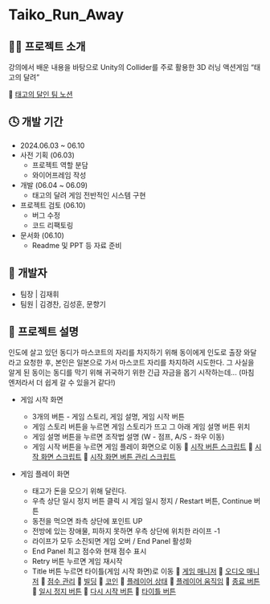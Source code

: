 # Taiko_Run_Away

## 🏃‍♂️ 프로젝트 소개
강의에서 배운 내용을 바탕으로 Unity의 Collider를 주로 활용한 3D 러닝 액션게임 “태고의 달려”

📕 [태고의 달인 팀 노션](https://www.notion.so/teamsparta/cbecffec43504aa89093ef9601d8aa75)

## 🕓 개발 기간
- 2024.06.03 ~ 06.10
- 사전 기획 (06.03)
  - 프로젝트 역할 분담
  - 와이어프레임 작성
- 개발 (06.04 ~ 06.09)
  - 태고의 달려 게임 전반적인 시스템 구현
- 프로젝트 검토 (06.10)
  - 버그 수정
  - 코드 리팩토링
- 문서화 (06.10)
  - Readme 및 PPT 등 자료 준비

## 👦 개발자
- 팀장 | 김재휘
- 팀원 | 김경찬, 김성훈, 문향기



## 💬 프로젝트 설명
인도에 살고 있던 동디가 마스코트의 자리를 차지하기 위해 동이에게 인도로 출장 와달라고 요청한 후, 
본인은 일본으로 가서 마스코트 자리를 차지하려 시도한다.
그 사실을 알게 된 동이는 동디를 막기 위해 귀국하기 위한 긴급 자금을 몹기 시작하는데...
(마침 엔저라서 더 쉽게 갈 수 있을거 같다!)



- 게임 시작 화면
  - 3개의 버튼 - 게임 스토리, 게임 설명, 게임 시작 버튼
  - 게임 스토리 버튼을 누르면 게임 스토리가 뜨고 그 아래 게임 설명 버튼 위치
  - 게임 설명 버튼을 누르면 조작법 설명 (W - 점프, A/S - 좌우 이동)
  - 게임 시작 버튼을 누르면 게임 플레이 화면으로 이동
📘 [시작 버튼 스크립트](https://github.com/kyeongchanunity4/Taiko_Run_Away/blob/main/Assets/01_Scripts/Chan_Temp_Scripts/Btn/GameStartBtn.cs)
📘 [시작 화면 스크립트](https://github.com/kyeongchanunity4/Taiko_Run_Away/blob/main/Assets/01_Scripts/Chan_Temp_Scripts/StartManager.cs)
📘 [시작 화면 버튼 관리 스크립트](https://github.com/kyeongchanunity4/Taiko_Run_Away/blob/main/Assets/01_Scripts/Chan_Temp_Scripts/Btn/VariousBtn.cs)

- 게임 플레이 화면
  - 태고가 돈을 모으기 위해 달린다.
  - 우측 상단 일시 정지 버튼 클릭 시 게임 일시 정지 / Restart 버튼, Continue 버튼
  - 동전을 먹으면 좌측 상단에 포인트 UP
  - 전방에 있는 장애물, 피하지 못하면 우측 상단에 위치한 라이프 -1
  - 라이프가 모두 소진되면 게임 오버 / End Panel 활성화
  - End Panel 최고 점수와 현재 점수 표시
  - Retry 버튼 누르면 게임 재시작
  - Title 버튼 누르면 타이틀(게임 시작 화면)로 이동
📙 [게임 매니저](https://github.com/kyeongchanunity4/Taiko_Run_Away/blob/main/Assets/01_Scripts/SH_Temp_Scripts/Game/GameManager.cs)
📙 [오디오 매니저](https://github.com/kyeongchanunity4/Taiko_Run_Away/blob/main/Assets/01_Scripts/SH_Temp_Scripts/Game/AudioManager.cs)
📙 [점수 관리](https://github.com/kyeongchanunity4/Taiko_Run_Away/blob/main/Assets/01_Scripts/SH_Temp_Scripts/Game/Score.cs)
📙 [빌딩](https://github.com/kyeongchanunity4/Taiko_Run_Away/tree/main/Assets/01_Scripts/SH_Temp_Scripts/Building)
📙 [코인](https://github.com/kyeongchanunity4/Taiko_Run_Away/tree/main/Assets/01_Scripts/SH_Temp_Scripts/Impediment)
📙 [플레이어 상태](https://github.com/kyeongchanunity4/Taiko_Run_Away/tree/main/Assets/01_Scripts/SH_Temp_Scripts/Player)
📙 [플레이어 움직임](https://github.com/kyeongchanunity4/Taiko_Run_Away/tree/main/Assets/Scirpts)
📙 [종료 버튼](https://github.com/kyeongchanunity4/Taiko_Run_Away/blob/main/Assets/01_Scripts/Chan_Temp_Scripts/Btn/FinishBtn.cs)
📙 [일시 정지 버튼](https://github.com/kyeongchanunity4/Taiko_Run_Away/blob/main/Assets/01_Scripts/Chan_Temp_Scripts/Btn/PauseBtn.cs)
📙 [다시 시작 버튼](https://github.com/kyeongchanunity4/Taiko_Run_Away/blob/main/Assets/01_Scripts/Chan_Temp_Scripts/Btn/RetryBtn.cs)
📙 [타이틀 버튼](https://github.com/kyeongchanunity4/Taiko_Run_Away/blob/main/Assets/01_Scripts/Chan_Temp_Scripts/Btn/TitleBtn.cs)
